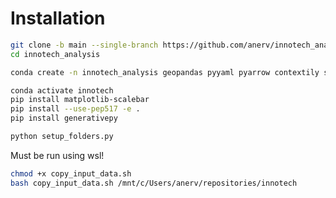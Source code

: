 # Installation

````bash
git clone -b main --single-branch https://github.com/anerv/innotech_analysis --depth 1
cd innotech_analysis
````

````bash
conda create -n innotech_analysis geopandas pyyaml pyarrow contextily scikit-learn h3-py seaborn python-duckdb ipykernel 
````


````bash
conda activate innotech
pip install matplotlib-scalebar
pip install --use-pep517 -e .
pip install generativepy
````


```bash
python setup_folders.py
```

Must be run using wsl!

````bash
chmod +x copy_input_data.sh
bash copy_input_data.sh /mnt/c/Users/anerv/repositories/innotech
````
